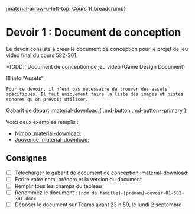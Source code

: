 [:material-arrow-u-left-top: Cours 1](../cours01.md){.breadcrumb}

# Devoir 1 : Document de conception

Le devoir consiste à créer le document de conception pour le projet de jeu vidéo final du cours 582-301.

*[GDD]: Document de conception de jeu vidéo (Game Design Document)

!!! info "Assets"

    Pour ce devoir, il n’est pas nécessaire de trouver des assets spécifiques. Il faut uniquement faire la liste des images et pistes sonores qu'on prévoit utiliser.

[Gabarit de départ :material-download:](../assets/documents/gdd-gabarit.docx){ .md-button .md-button--primary }

Voici deux exemples remplis :

* [Nimbo :material-download:](../assets/documents/gdd-nimbo.docx)
* [Jouvence :material-download:](../assets/documents/gdd-jouvence.docx)

## Consignes

- [ ] [Télécharger le gabarit de document de conception :material-download:](../assets/documents/gdd-gabarit.docx)
- [ ] Écrire votre nom, prénom et la version du document
- [ ] Remplir tous les champs du tableau
- [ ] Renommez le document : `[nom de famille]-[prénom]-devoir-01-582-301.docx`
- [ ] Déposer le document sur Teams avant 23 h 59, le lundi 2 septembre
